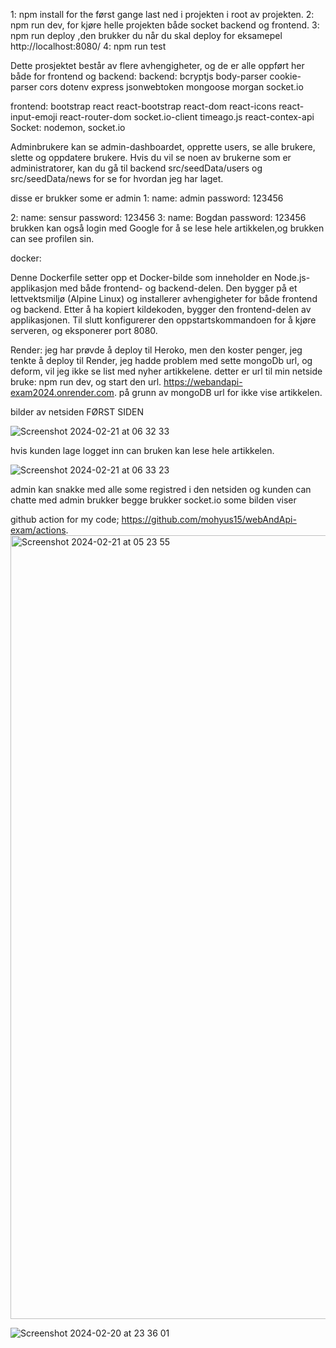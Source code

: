 

1: npm install for the først gange last ned i projekten i root av projekten.
2: npm run dev, for kjøre helle projekten både socket backend og frontend.
3: npm run deploy ,den brukker du når du skal deploy for eksamepel http://localhost:8080/ 
4: npm run test

Dette prosjektet består av flere avhengigheter, og de er alle oppført her både for frontend og backend:
backend:
    bcryptjs
    body-parser
    cookie-parser
    cors
    dotenv
    express
    jsonwebtoken
    mongoose
    morgan
    socket.io

frontend:
    bootstrap
    react
    react-bootstrap
    react-dom
    react-icons
    react-input-emoji
    react-router-dom
    socket.io-client
    timeago.js
    react-contex-api
Socket:
   nodemon,
   socket.io


Adminbrukere kan se admin-dashboardet, opprette users, se alle brukere, slette og oppdatere brukere.
Hvis du vil se noen av brukerne som er administratorer, kan du gå til backend src/seedData/users og src/seedData/news for se for hvordan jeg har laget.


disse er brukker some er admin
1:
  name: admin
  password: 123456
 
2: 
  name: sensur
  password: 123456
3:
  name: Bogdan
  password: 123456
brukken kan også login med Google for å se lese hele artikkelen,og brukken can see profilen sin.

docker:

Denne Dockerfile setter opp et Docker-bilde som inneholder en Node.js-applikasjon med både frontend- og backend-delen. Den bygger på et lettvektsmiljø (Alpine Linux) og installerer avhengigheter for både frontend og backend. Etter å ha kopiert kildekoden, bygger den frontend-delen av applikasjonen. Til slutt konfigurerer den oppstartskommandoen for å kjøre serveren, og eksponerer port 8080.


Render:
 jeg har prøvde å deploy til Heroko, men den koster penger, jeg tenkte å deploy til Render, jeg hadde problem med sette mongoDb url, og deform, vil jeg ikke se list med nyher artikkelene.
 detter er url til min netside
 bruke: npm run dev, og start den url.
 https://webandapi-exam2024.onrender.com.
 på grunn av mongoDB url for ikke vise artikkelen.

 bilder av netsiden
 FØRST SIDEN

![Screenshot 2024-02-21 at 06 32 33](https://github.com/mohyus15/webAndApi-exam/assets/94177387/67a1d599-cd46-44fc-85d2-ba874930e667)
 

hvis kunden lage logget inn  can bruken kan lese hele artikkelen.


![Screenshot 2024-02-21 at 06 33 23](https://github.com/mohyus15/webAndApi-exam/assets/94177387/58f3eee4-3a91-4b96-a7c5-37100eae8ec7)


admin kan snakke med alle some registred i den netsiden og kunden can chatte med admin brukker begge brukker socket.io some bilden viser 










github action for my code;
https://github.com/mohyus15/webAndApi-exam/actions.
<img width="1254" alt="Screenshot 2024-02-21 at 05 23 55" src="https://github.com/mohyus15/webAndApi-exam/assets/94177387/78871f3c-eeed-43cb-b8b7-4b51db99d8a0">


![Screenshot 2024-02-20 at 23 36 01](https://github.com/mohyus15/webAndApi-exam/assets/94177387/31da267f-5ac8-4728-b0a4-2ccbe96e9e75)








